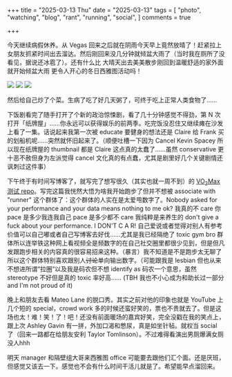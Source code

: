 +++
title = "2025-03-13 Thu"
date = "2025-03-13"
tags = [
    "photo",
    "watching",
    "blog",
    "rant",
    "running",
    "social",
]
comments = true

+++

今天继续病假休养。从 Vegas 回来之后就在阴雨今天早上竟然放晴了！赶紧拉上女朋友抓紧时间出去溜达。然后刚回来没几分钟就倾盆大雨了（当时我在厕所了没看见，据说还冰雹了）。还有什么比 大晴天出去美美散步刚回到温暖舒适的家外面就开始倾盆大雨 更令人开心的冬日西雅图活动吗！

![](https://media.douchi.space/douchi/media_attachments/files/114/156/775/578/382/944/original/1816f841f4111faf.jpg)
![](https://media.douchi.space/douchi/media_attachments/files/114/156/775/598/156/825/original/b3fa96d9085f7390.jpg)
![](https://media.douchi.space/douchi/media_attachments/files/114/156/775/600/408/377/original/d5043eb6e814301c.jpg)

然后给自己炒了个菜。生病了吃了好几天粥了，可终于吃上正常人类食物了……

下饭剧看完了随手打开了个新的政治惊悚剧，看了几十分钟感觉不得劲，第 N 次打开「纸牌屋」……你永远可以获得娱乐的前两季。吃完饭没忍住又继续瘫在沙发上看了一集。话说起来我第一次被 educate 要健身的想法还是 Claire 给 Frank 买的划船机呢……突然就怀旧起来了。（顺便吐槽一下因为 Cancel Kevin Spacey 所以现在纸牌屋的 thumbnail 都是 Claire 这点真的太蠢了……虽然 conservative 更十恶不赦但身为左派觉得 cancel 文化真的有点蠢，尤其是剧里好几个关键剧情还讽刺过这件事）

下午终于有时间写博客了，就写完了想写很久（其实也就一周不到）的 [VO<sub>2</sub>Max 测试 repo](https://blog.douchi.space/vo2max/?utm_source=daily)。写完这篇我恍然大悟为啥我开始跑步了但并不想被 associate with "runner" 这个群体了：这个群体的人实在是太爱甩数字了。Nobody asked for your performance and your data means nothing to me ok? 我真的不 care 你 pace 是多少我连我自己 pace 是多少都不 care 我纯粹是来养生的 don't give a fuck about your performance. I DON'T C A R! 自己爱说或者觉得对别人有参考价值可以自己嘟或者自己写博客去好伐……尤其是我已经隔绝了 toxic gym bro 群体所以连举铁这种网上看视频全是频数字的在自己社交圈里都很少见到，但是但凡发跟跑步相关的内容真的很容易招来这种。（暴言）我不知道是不是跑步太无聊了所以这个群体特别喜欢跟别人~~讨论~~单向输出数字。（可能跟我是 lesbian 但也从来不想进所谓“拉圈”以及我是码农但不想 identify as 码农一个意思，虽然 stereotype 不好但是真的 toxic 率好高…… (TBH 我也不小心成为和助长过一部分 and I'm not proud of it)

晚上和朋友去看 Mateo Lane 的脱口秀。其实之前对他的印象也就是 YouTube 上几个短的 special，crowd work 多的时候还蛮好笑的，票也不贵就去了。但是这场也太！难！笑！了！吧！还没有前面暖场的嘉宾好笑，完全没戳在我的笑点上，跟上次 Ashley Gavin 有一拼，外加口渴和憋尿，真是如坐针毡。就权当 social 了（回来一路都在给朋友安利 Taylor Tomlinson）。不过难得看演出男厕爆满女厕没人hhh

明天 manager 和隔壁组大哥来西雅图 office 可能要去跟他们汇个面。还是厌班，但感觉又该去一下。感觉也不会有什么时间干活儿就是了。希望能早点溜回来。